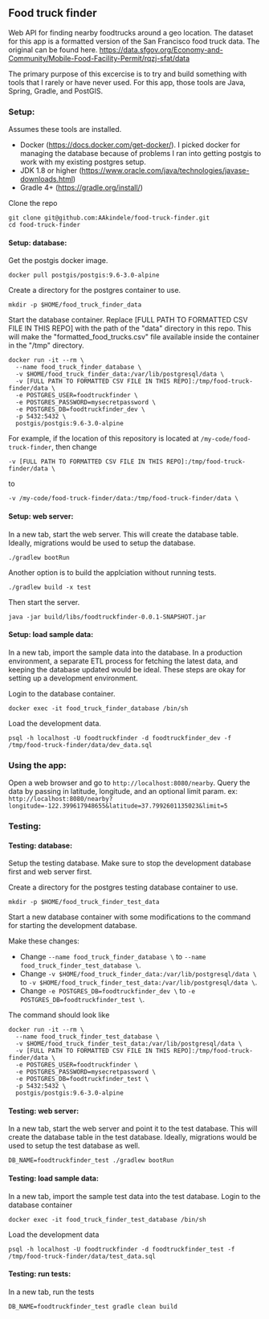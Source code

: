 ## Food truck finder
Web API for finding nearby foodtrucks around a geo location.
The dataset for this app is a formatted version of the San Francisco food truck data.
The original can be found here. https://data.sfgov.org/Economy-and-Community/Mobile-Food-Facility-Permit/rqzj-sfat/data

The primary purpose of this excercise is to try and build something with tools that I rarely or have never used.
For this app, those tools are Java, Spring, Gradle, and PostGIS.

### Setup:
Assumes these tools are installed.
- Docker (https://docs.docker.com/get-docker/). I picked docker for managing the database because of problems I ran into getting postgis to work with my existing postgres setup.
- JDK 1.8 or higher (https://www.oracle.com/java/technologies/javase-downloads.html)
- Gradle 4+ (https://gradle.org/install/)

Clone the repo
```
git clone git@github.com:AAkindele/food-truck-finder.git
cd food-truck-finder
```

#### Setup: database:

Get the postgis docker image.
```
docker pull postgis/postgis:9.6-3.0-alpine
```

Create a directory for the postgres container to use.
```
mkdir -p $HOME/food_truck_finder_data
```

Start the database container.
Replace [FULL PATH TO FORMATTED CSV FILE IN THIS REPO] with the path of the "data" directory in this repo.
This will make the "formatted_food_trucks.csv" file available inside the container in the "/tmp" directory.
```
docker run -it --rm \
  --name food_truck_finder_database \
  -v $HOME/food_truck_finder_data:/var/lib/postgresql/data \
  -v [FULL PATH TO FORMATTED CSV FILE IN THIS REPO]:/tmp/food-truck-finder/data \
  -e POSTGRES_USER=foodtruckfinder \
  -e POSTGRES_PASSWORD=mysecretpassword \
  -e POSTGRES_DB=foodtruckfinder_dev \
  -p 5432:5432 \
  postgis/postgis:9.6-3.0-alpine
```

For example, if the location of this repository is located at `/my-code/food-truck-finder`, then change
```
-v [FULL PATH TO FORMATTED CSV FILE IN THIS REPO]:/tmp/food-truck-finder/data \
```
to
```
-v /my-code/food-truck-finder/data:/tmp/food-truck-finder/data \
```

#### Setup: web server:

In a new tab, start the web server. This will create the database table.  Ideally, migrations would be used to setup the database.
```
./gradlew bootRun
```

Another option is to build the applciation without running tests.
```
./gradlew build -x test
```

Then start the server.
```
java -jar build/libs/foodtruckfinder-0.0.1-SNAPSHOT.jar
```

#### Setup: load sample data:

In a new tab, import the sample data into the database.
In a production environment, a separate ETL process for fetching the latest data, and keeping the database updated would be ideal.
These steps are okay for setting up a development environment.

Login to the database container.
```
docker exec -it food_truck_finder_database /bin/sh
```

Load the development data.
```
psql -h localhost -U foodtruckfinder -d foodtruckfinder_dev -f /tmp/food-truck-finder/data/dev_data.sql
```

### Using the app:

Open a web browser and go to `http://localhost:8080/nearby`.
Query the data by passing in latitude, longitude, and an optional limit param.
ex: `http://localhost:8080/nearby?longitude=-122.399617948655&latitude=37.7992601135023&limit=5`


### Testing:

#### Testing: database:

Setup the testing database. Make sure to stop the development database first and web server first.

Create a directory for the postgres testing database container to use.
```
mkdir -p $HOME/food_truck_finder_test_data
```

Start a new database container with some modifications to the command for starting the development database.

Make these changes:
- Change `--name food_truck_finder_database \` to `--name food_truck_finder_test_database \`.
- Change `-v $HOME/food_truck_finder_data:/var/lib/postgresql/data \` to `-v $HOME/food_truck_finder_test_data:/var/lib/postgresql/data \`.
- Change `-e POSTGRES_DB=foodtruckfinder_dev \` to `-e POSTGRES_DB=foodtruckfinder_test \`.

The command should look like
```
docker run -it --rm \
  --name food_truck_finder_test_database \
  -v $HOME/food_truck_finder_test_data:/var/lib/postgresql/data \
  -v [FULL PATH TO FORMATTED CSV FILE IN THIS REPO]:/tmp/food-truck-finder/data \
  -e POSTGRES_USER=foodtruckfinder \
  -e POSTGRES_PASSWORD=mysecretpassword \
  -e POSTGRES_DB=foodtruckfinder_test \
  -p 5432:5432 \
  postgis/postgis:9.6-3.0-alpine
```

#### Testing: web server:

In a new tab, start the web server and point it to the test database.
This will create the database table in the test database. Ideally, migrations would be used to setup the test database as well.
```
DB_NAME=foodtruckfinder_test ./gradlew bootRun
```

#### Testing: load sample data:

In a new tab, import the sample test data into the test database.
Login to the database container
```
docker exec -it food_truck_finder_test_database /bin/sh
```

Load the development data
```
psql -h localhost -U foodtruckfinder -d foodtruckfinder_test -f /tmp/food-truck-finder/data/test_data.sql
```

#### Testing: run tests:

In a new tab, run the tests
```
DB_NAME=foodtruckfinder_test gradle clean build
```
